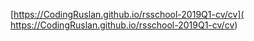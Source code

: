[https://CodingRuslan.github.io/rsschool-2019Q1-cv/cv]( https://CodingRuslan.github.io/rsschool-2019Q1-cv/cv)